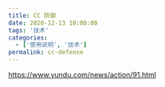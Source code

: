 ```yaml
---
title: CC 防御
date: 2020-12-13 10:00:00
tags: '技术'
categories:
  - ['使用说明', '技术']
permalink: cc-defense
---
```


https://www.yundu.com/news/action/91.html
